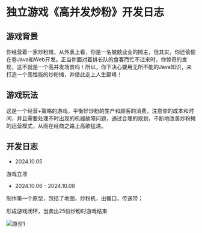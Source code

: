 # 独立游戏《高并发炒粉》开发日志
## 游戏背景

你经营着一家炒粉摊，从外表上看，你是一名兢兢业业的摊主，但其实，你还偷偷在卷Java和Web开发。正当你面对着排长队的食客而忙不过来时，你惊奇的发现，这不就是一个高并发场景吗！所以，你下决心要用无所不能的Java知识，来打造一个高性能的炒粉摊，并借此走上人生巅峰！

## 游戏玩法

这是一个经营+策略的游戏，平衡好炒粉的生产和顾客的消费，注意你的成本和时间，并且需要处理不时出现的机器故障问题，通过合理的规划，不断地改善炒粉摊的运营模式，从而在经商之路上高歌猛进。

## 开发日志

- 2024.10.05

游戏立项

- 2024.10.06 - 2024.10.08

制作第一个原型，包括了地图，炒粉机，出餐口，传送带；

形成游戏闭环，当卖出25份炒粉时游戏结束

![原型1](https://github.com/user-attachments/assets/d0cfb19e-f05f-4bb6-b49d-6a78c8f809f0)


